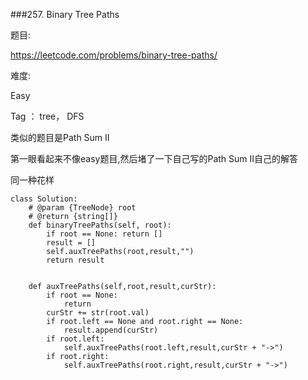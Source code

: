 ###257. Binary Tree Paths

题目:

<https://leetcode.com/problems/binary-tree-paths/>


难度:

Easy


Tag ： tree， DFS

类似的题目是Path Sum Ⅱ


第一眼看起来不像easy题目,然后堵了一下自己写的Path Sum Ⅱ自己的解答

同一种花样

```
class Solution:
    # @param {TreeNode} root
    # @return {string[]}
    def binaryTreePaths(self, root):
        if root == None: return []
        result = []
        self.auxTreePaths(root,result,"")
        return result
        
    
    def auxTreePaths(self,root,result,curStr):
        if root == None:
            return
        curStr += str(root.val)
        if root.left == None and root.right == None:
            result.append(curStr)
        if root.left:
            self.auxTreePaths(root.left,result,curStr + "->")
        if root.right:
            self.auxTreePaths(root.right,result,curStr + "->")
        
```

